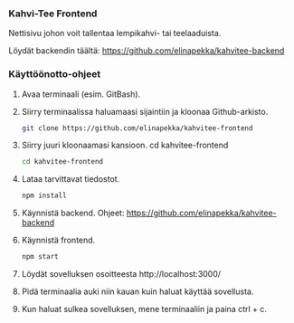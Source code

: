 ### Kahvi-Tee Frontend
Nettisivu johon voit tallentaa lempikahvi- tai teelaaduista.

Löydät backendin täältä: https://github.com/elinapekka/kahvitee-backend

### Käyttöönotto-ohjeet

1. Avaa terminaali (esim. GitBash).

2. Siirry terminaalissa haluamaasi sijaintiin ja kloonaa Github-arkisto.
   ```sh
   git clone https://github.com/elinapekka/kahvitee-frontend
   ```

3. Siirry juuri kloonaamasi kansioon. cd kahvitee-frontend
   ```sh
   cd kahvitee-frontend
   ```

4. Lataa tarvittavat tiedostot.
   ```sh
   npm install
   ```

5. Käynnistä backend. Ohjeet: https://github.com/elinapekka/kahvitee-backend

6. Käynnistä frontend.
   ```sh
   npm start
   ```

7. Löydät sovelluksen osoitteesta http://localhost:3000/

8. Pidä terminaalia auki niin kauan kuin haluat käyttää sovellusta.

9. Kun haluat sulkea sovelluksen, mene terminaaliin ja paina ctrl + c.